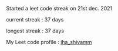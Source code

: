Started a leet code streak on 21st dec. 2021

current streak : 37 days

longest streak : 37 days

My Leet code profile : [jha_shivamm](https://leetcode.com/jha_shivamm/)


